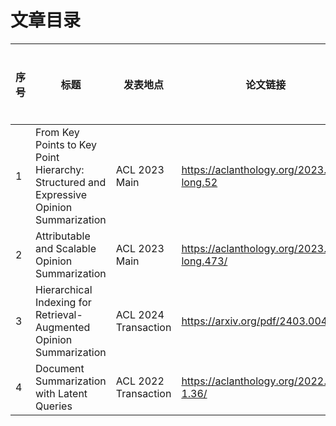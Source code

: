 # 文章目录


|序号|标题|发表地点|论文链接|论文总结|涉及技术栈|阅读状态|笔记链接|
| - | - | - |- |- |- |- |-|
|1|From Key Points to Key Point Hierarchy: Structured and Expressive Opinion Summarization|ACL 2023 Main|https://aclanthology.org/2023.acl-long.52|||<mark>未读<mark>||
|2|Attributable and Scalable Opinion Summarization|ACL 2023 Main|https://aclanthology.org/2023.acl-long.473/|||<mark>未读<mark>||
|3|Hierarchical Indexing for Retrieval-Augmented Opinion Summarization|ACL 2024 Transaction|https://arxiv.org/pdf/2403.00435|||<mark>未读<mark>||
|4|Document Summarization with Latent Queries|ACL 2022 Transaction|https://aclanthology.org/2022.tacl-1.36/|||<mark>未读<mark>||